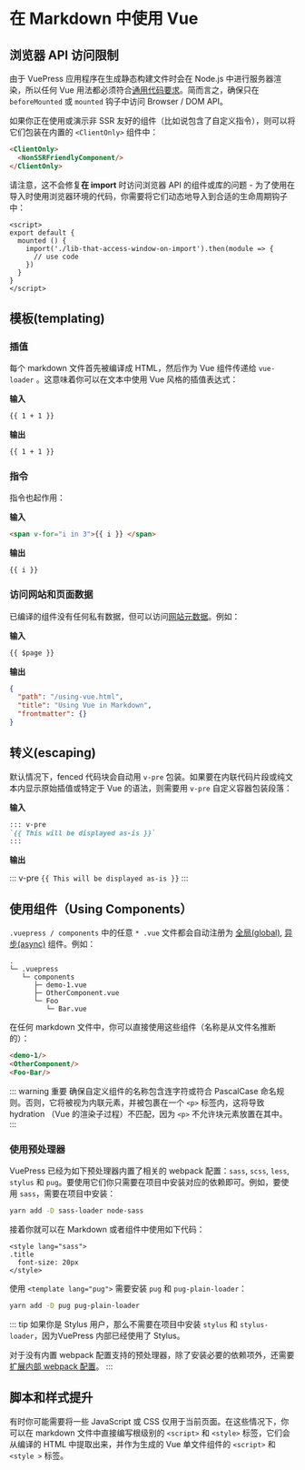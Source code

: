 # 在 Markdown 中使用 Vue

## 浏览器 API 访问限制

由于 VuePress 应用程序在生成静态构建文件时会在 Node.js 中进行服务器渲染，所以任何 Vue 用法都必须符合[通用代码要求](https://ssr.vuejs.org/en/universal.html)。简而言之，确保只在 `beforeMounted` 或 `mounted` 钩子中访问 Browser / DOM API。

如果你正在使用或演示非 SSR 友好的组件（比如说包含了自定义指令），则可以将它们包装在内置的 `<ClientOnly>` 组件中：

``` md
<ClientOnly>
  <NonSSRFriendlyComponent/>
</ClientOnly>
```

请注意，这不会修复**在 import** 时访问浏览器 API 的组件或库的问题 - 为了使用在导入时使用浏览器环境的代码，你需要将它们动态地导入到合适的生命周期钩子中：

``` vue
<script>
export default {
  mounted () {
    import('./lib-that-access-window-on-import').then(module => {
      // use code
    })
  }
}
</script>
```

## 模板(templating)

### 插值

每个 markdown 文件首先被编译成 HTML，然后作为 Vue 组件传递给 `vue-loader` 。这意味着你可以在文本中使用 Vue 风格的插值表达式：

**输入**

``` md
{{ 1 + 1 }}
```

**输出**

<div class="language-text"><pre><code>{{ 1 + 1 }}</code></pre></div>

### 指令

指令也起作用：

**输入**

``` md
<span v-for="i in 3">{{ i }} </span>
```

**输出**

<div class="language-text"><pre><code><span v-for="i in 3">{{ i }} </span></code></pre></div>

### 访问网站和页面数据

已编译的组件没有任何私有数据，但可以访问[网站元数据](./custom-themes.md#site-and-page-metadata)。例如：

**输入**

``` md
{{ $page }}
```

**输出**

``` json
{
  "path": "/using-vue.html",
  "title": "Using Vue in Markdown",
  "frontmatter": {}
}
```

## 转义(escaping)

默认情况下，fenced 代码块会自动用 `v-pre` 包装。如果要在内联代码片段或纯文本内显示原始插值或特定于 Vue 的语法，则需要用 `v-pre` 自定义容器包装段落：

**输入**

``` md
::: v-pre
`{{ This will be displayed as-is }}`
:::
```

**输出**

::: v-pre
`{{ This will be displayed as-is }}`
:::

## 使用组件（Using Components）

`.vuepress / components` 中的任意 `* .vue` 文件都会自动注册为 [全局(global)](https://vuejs.org/v2/guide/components-registration.html#Global-Registration), [异步(async)](https://vuejs.org/v2/guide/components-dynamic-async.html#Async-Components) 组件。例如：

```
.
└─ .vuepress
   └─ components
      ├─ demo-1.vue
      ├─ OtherComponent.vue
      └─ Foo
         └─ Bar.vue
```

在任何 markdown 文件中，你可以直接使用这些组件（名称是从文件名推断的）：

``` md
<demo-1/>
<OtherComponent/>
<Foo-Bar/>
```

<demo-1></demo-1>

<OtherComponent/>

<Foo-Bar/>

::: warning 重要
确保自定义组件的名称包含连字符或符合 PascalCase 命名规则。否则，它将被视为内联元素，并被包裹在一个 `<p>` 标签内，这将导致 hydration （Vue 的渲染子过程）不匹配，因为 `<p>` 不允许块元素放置在其中。
:::

### 使用预处理器

VuePress 已经为如下预处理器内置了相关的 webpack 配置：`sass`, `scss`, `less`, `stylus` 和 `pug`。要使用它们你只需要在项目中安装对应的依赖即可。例如，要使用 `sass`，需要在项目中安装：

``` bash
yarn add -D sass-loader node-sass
```

接着你就可以在 Markdown 或者组件中使用如下代码：

``` vue
<style lang="sass">
.title
  font-size: 20px
</style>
```

使用 `<template lang="pug">` 需要安装 `pug` 和 `pug-plain-loader`：

``` bash
yarn add -D pug pug-plain-loader
```

::: tip
如果你是 Stylus 用户，那么不需要在项目中安装 `stylus` 和 `stylus-loader`，因为VuePress 内部已经使用了 Stylus。

对于没有内置 webpack 配置支持的预处理器，除了安装必要的依赖项外，还需要[扩展内部 webpack 配置](../config/#configurewebpack)。
:::

## 脚本和样式提升

有时你可能需要将一些 JavaScript 或 CSS 仅用于当前页面。在这些情况下，你可以在 markdown 文件中直接编写根级别的 `<script>` 和 `<style>` 标签，它们会从编译的 HTML 中提取出来，并作为生成的 Vue 单文件组件的 `<script>` 和 `<style >` 标签。

<p class="demo" :class="$style.example"></p>

<style module>
.example {
  color: #41b883;
}
</style>

<script>
export default {
  mounted () {
    document.querySelector(`.${this.$style.example}`)
      .textContent = '这是通过内联脚本中的内嵌 CSS 样式渲染的。'
  }
}
</script>
